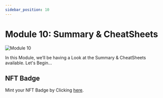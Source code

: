 ```yaml
---
sidebar_position: 10
---
```


# Module 10: Summary & CheatSheets

![Module 10](https://github.com/ShivankK26/Router-Academy-Courses/assets/115289871/68e96a1d-f27b-4000-8075-4c05f2432106)

In this Module, we’ll be having a Look at the Summary & CheatSheets available. Let's Begin...

## NFT Badge

Mint your NFT Badge by Clicking [here](https://nft-badge-one.vercel.app/).
